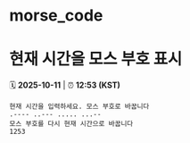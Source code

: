 # morse_code
# 현재 시간을 모스 부호 표시
<!-- MORSE_TIME_START -->
🗓️ **2025-10-11** | ⏰ **12:53 (KST)**

```
현재 시간을 입력하세요. 모스 부호로 바꿉니다
.---- ..--- ..... ...--
모스 부호를 다시 현재 시간으로 바꿉니다
1253
```
<!-- MORSE_TIME_END -->
